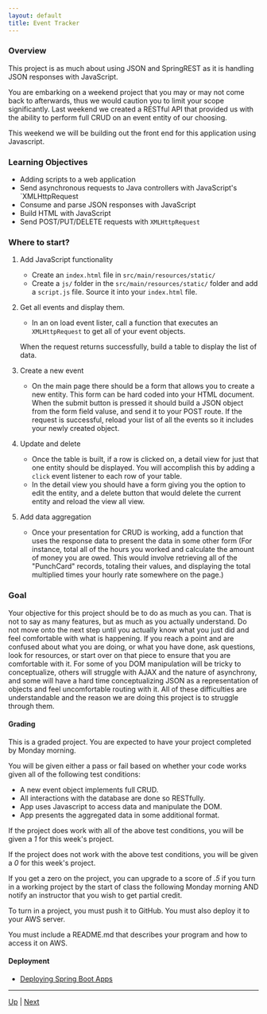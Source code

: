 ```yaml
---
layout: default
title: Event Tracker
---
```


### Overview
This project is as much about using JSON and SpringREST as it is handling JSON responses with JavaScript.

You are embarking on a weekend project that you may or may not come back to afterwards, thus we would caution you to limit your scope significantly. Last weekend we created a RESTful API that provided us with the ability to perform full CRUD on an event entity of our choosing.

This weekend we will be building out the front end for this application using Javascript.

### Learning Objectives
* Adding scripts to a web application
* Send asynchronous requests to Java controllers with JavaScript's `XMLHttpRequest
* Consume and parse JSON responses with JavaScript  
* Build HTML with JavaScript  
* Send POST/PUT/DELETE requests with `XMLHttpRequest`

### Where to start?

1. Add JavaScript functionality
   * Create an `index.html` file in `src/main/resources/static/`
   * Create a `js/` folder in the `src/main/resources/static/` folder and add a `script.js` file. Source it into your `index.html` file.

1. Get all events and display them.
   * In an on load event lister, call a function that executes an `XMLHttpRequest` to get all of your event objects.

   When the request returns successfully, build a table to display the list of data.

1. Create a new event
   * On the main page there should be a form that allows you to create a new entity. This form can be hard coded into your HTML document. When the submit button is pressed it should build a JSON object from the form field valuse, and send it to your POST route. If the request is successful, reload your list of all the events so it includes your newly created object.

1. Update and delete
   * Once the table is built, if a row is clicked on, a detail view for just that one entity should be displayed. You will accomplish this by adding a `click` event listener to each row of your table.
   * In the detail view you should have a form giving you the option to edit the entity, and a delete button that would delete the current entity and reload the view all view.

1. Add data aggregation
   * Once your presentation for CRUD is working, add a function that uses the response data to present the data in some other form (For instance, total all of the hours you worked and calculate the amount of money you are owed. This would involve retrieving all of the "PunchCard" records, totaling their values, and displaying the total multiplied times your hourly rate somewhere on the page.)  

### Goal

Your objective for this project should be to do as much as you can. That is not to say as many features, but as much as you actually understand. Do not move onto the next step until you actually know what you just did and feel comfortable with what is happening. If you reach a point and are confused about what you are doing, or what you have done, ask questions, look for resources, or start over on that piece to ensure that you are comfortable with it. For some of you DOM manipulation will be tricky to conceptualize, others will struggle with AJAX and the nature of asynchrony, and some will have a hard time conceptualizing JSON as a representation of objects and feel uncomfortable routing with it. All of these difficulties are understandable and the reason we are doing this project is to struggle through them.  

#### Grading

This is a graded project.  You are expected to have your project completed by Monday morning.

You will be given either a pass or fail based on whether your code works given all of the following test conditions:

* A new event object implements full CRUD.  
* All interactions with the database are done so RESTfully.  
* App uses Javascript to access data and manipulate the DOM.  
* App presents the aggregated data in some additional format.  

If the project does work with all of the above test conditions, you will be given a *1* for this week's project.

If the project does not work with the above test conditions, you will be given a *0* for this week's project.

If you get a zero on the project, you can upgrade to a score of *.5* if you turn in a working project by the start of class the following Monday morning AND notify an instructor that you wish to get partial credit.

To turn in a project, you must push it to GitHub.  You must also deploy it to your AWS server.

You must include a README.md that describes your program and how to access it on AWS.

#### Deployment
*  [Deploying Spring Boot Apps](bootDeployment.md) 

<hr>

[Up](../README.md) | [Next](bootDeployment.md)
